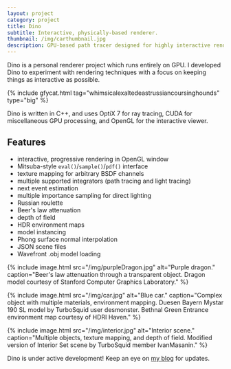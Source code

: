 ```yaml
---
layout: project
category: project
title: Dino
subtitle: Interactive, physically-based renderer.
thumbnail: /img/carthumbnail.jpg
description: GPU-based path tracer designed for highly interactive rendering. Includes a progressive rendering mode which allows on-the-fly modification of most scene data including camera, lighting, object models, material properties, and integrator settings.
---
```


Dino is a personal renderer project which runs entirely on GPU. I developed Dino to experiment with rendering techniques with a focus on keeping things as interactive as possible.

{% include gfycat.html tag="whimsicalexaltedeastrussiancoursinghounds" type="big" %}

Dino is written in C++, and uses OptiX 7 for ray tracing, CUDA for miscellaneous GPU processing, and OpenGL for the interactive viewer.

## Features

- interactive, progressive rendering in OpenGL window
- Mitsuba-style `eval()`/`sample()`/`pdf()` interface
- texture mapping for arbitrary BSDF channels
- multiple supported integrators (path tracing and light tracing)
- next event estimation
- multiple importance sampling for direct lighting
- Russian roulette
- Beer's law attenuation
- depth of field
- HDR environment maps
- model instancing
- Phong surface normal interpolation
- JSON scene files
- Wavefront .obj model loading

{% include image.html src="/img/purpleDragon.jpg" alt="Purple dragon." caption="Beer's law attenuation through a transparent object. Dragon model courtesy of Stanford Computer Graphics Laboratory." %}

{% include image.html src="/img/car.jpg" alt="Blue car." caption="Complex object with multiple materials, environment mapping. Duesen Bayern Mystar 190 SL model by TurboSquid user desmonster. Bethnal Green Entrance environment map courtesy of HDRI Haven." %}

{% include image.html src="/img/interior.jpg" alt="Interior scene." caption="Multiple objects, texture mapping, and depth of field. Modified version of Interior Set scene by TurboSquid member IvanMasanin." %}

Dino is under active development! Keep an eye on [my blog](/blog) for updates.
